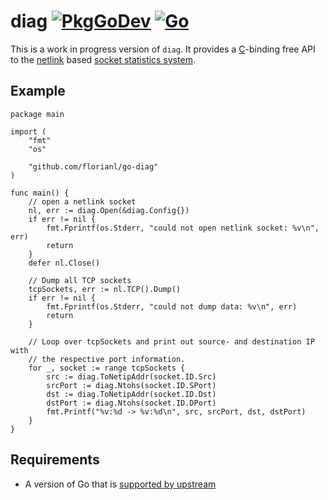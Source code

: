 diag [![PkgGoDev](https://pkg.go.dev/badge/github.com/florianl/go-diag)](https://pkg.go.dev/github.com/florianl/go-diag) [![Go](https://github.com/florianl/go-diag/actions/workflows/go.yml/badge.svg?branch=main)](https://github.com/florianl/go-diag/actions/workflows/go.yml)
==
This is a work in progress version of `diag`.  It provides a [C](https://en.wikipedia.org/wiki/C_(programming_language))-binding free API to the [netlink](http://man7.org/linux/man-pages/man7/netlink.7.html) based [socket statistics system](https://man7.org/linux/man-pages/man8/ss.8.html).

## Example

```golang
package main

import (
	"fmt"
	"os"

	"github.com/florianl/go-diag"
)

func main() {
	// open a netlink socket
	nl, err := diag.Open(&diag.Config{})
	if err != nil {
		fmt.Fprintf(os.Stderr, "could not open netlink socket: %v\n", err)
		return
	}
	defer nl.Close()

	// Dump all TCP sockets
	tcpSockets, err := nl.TCP().Dump()
	if err != nil {
		fmt.Fprintf(os.Stderr, "could not dump data: %v\n", err)
		return
	}

    // Loop over tcpSockets and print out source- and destination IP with
    // the respective port information.
	for _, socket := range tcpSockets {
		src := diag.ToNetipAddr(socket.ID.Src)
		srcPort := diag.Ntohs(socket.ID.SPort)
		dst := diag.ToNetipAddr(socket.ID.Dst)
		dstPort := diag.Ntohs(socket.ID.DPort)
		fmt.Printf("%v:%d -> %v:%d\n", src, srcPort, dst, dstPort)
	}
}
```

## Requirements

* A version of Go that is [supported by upstream](https://golang.org/doc/devel/release.html#policy)
